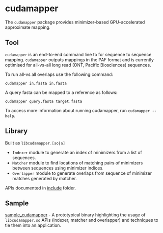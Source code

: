 # cudamapper

The `cudamapper` package provides minimizer-based GPU-accelerated approximate mapping.

## Tool

`cudamapper` is an end-to-end command line to for sequence to sequence mapping. `cudamapper` outputs
mappings in the PAF format and is currently optimised for all-vs-all long read (ONT, Pacific Biosciences) sequences.

To run all-vs all overlaps use the following command:

`cudamapper in.fasta in.fasta`

A query fasta can be mapped to a reference as follows:

`cudamapper query.fasta target.fasta`

To access more information about running cudamapper, run `cudamapper --help`.

## Library
Built as `libcudamapper.[so|a]`

* `Indexer` module to generate an index of minimizers from a list of sequences.
* `Matcher` module to find locations of matching pairs of minimizers between sequences using minimizer indices.
* `Overlapper` module to generate overlaps from sequence of minimizer matches generated by matcher.

APIs documented in [include](include/claraparabricks/genomeworks/cudamapper) folder.

## Sample
[sample_cudamapper](samples/sample_cudamapper.cpp) - A prototypical binary highlighting the usage of `libcudamapper.so` APIs (indexer, matcher and overlapper) and
techniques to tie them into an application.

